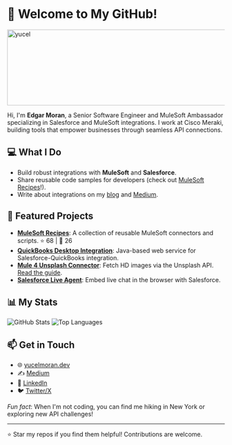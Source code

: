 # 👋 Welcome to My GitHub!
<img width="509" height="176" alt="yucel" src="https://github.com/user-attachments/assets/84a4fdef-2eb7-4cbb-9d7a-868b84f7a37d" />

Hi, I'm **Edgar Moran**, a Senior Software Engineer and MuleSoft Ambassador specializing in Salesforce and MuleSoft integrations. I work at Cisco Meraki, building tools that empower businesses through seamless API connections.

## 💻 What I Do
- Build robust integrations with **MuleSoft** and **Salesforce**.
- Share reusable code samples for developers (check out [MuleSoft Recipes](https://github.com/emoran/mulesoft-recipes)!).
- Write about integrations on my [blog](https://yucelmoran.dev) and [Medium](https://medium.com/@yucelmoran).

## 🌟 Featured Projects
- **[MuleSoft Recipes](https://github.com/emoran/mulesoft-recipes)**: A collection of reusable MuleSoft connectors and scripts. ⭐ 68 | 🍴 26
- **[QuickBooks Desktop Integration](https://github.com/emoran/QuickBooksDesktopService)**: Java-based web service for Salesforce-QuickBooks integration.
- **[Mule 4 Unsplash Connector](https://github.com/emoran/mule4-unsplash-connector)**: Fetch HD images via the Unsplash API. [Read the guide](https://yucelmoran.com/mule-4-unsplash-connector/).
- **[Salesforce Live Agent](https://github.com/emoran/Salesforce-Live-Agent-in-same-Browser)**: Embed live chat in the browser with Salesforce.

## 📊 My Stats
![GitHub Stats](https://github-readme-stats.vercel.app/api?username=emoran&show_icons=true&theme=radical)
![Top Languages](https://github-readme-stats.vercel.app/api/top-langs/?username=emoran&layout=compact)

## 📫 Get in Touch
- 🌐 [yucelmoran.dev](https://yucelmoran.dev)
- ✍️ [Medium](https://medium.com/@yucelmoran)
- 💼 [LinkedIn](https://linkedin.com/in/yucelmoran)
- 🐦 [Twitter/X](https://x.com/yucelmoran)

*Fun fact*: When I'm not coding, you can find me hiking in New York or exploring new API challenges!

---
⭐ Star my repos if you find them helpful! Contributions are welcome.
